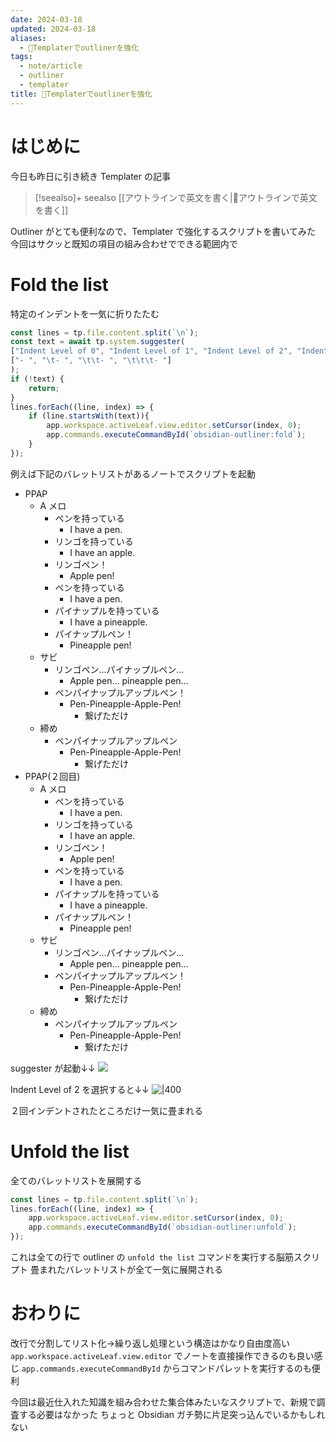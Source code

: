 ```yaml
---
date: 2024-03-18
updated: 2024-03-18
aliases:
  - 📘Templaterでoutlinerを強化
tags:
  - note/article
  - outliner
  - templater
title: 📘Templaterでoutlinerを強化
---
```


# はじめに

今日も昨日に引き続き Templater の記事

>[!seealso]+ seealso
> [[アウトラインで英文を書く|📘アウトラインで英文を書く]]

Outliner がとても便利なので、Templater で強化するスクリプトを書いてみた
今回はサクッと既知の項目の組み合わせでできる範囲内で

# Fold the list

特定のインデントを一気に折りたたむ

```js
const lines = tp.file.content.split(`\n`);
const text = await tp.system.suggester(
["Indent Level of 0", "Indent Level of 1", "Indent Level of 2", "Indent Level of 3"],
["- ", "\t- ", "\t\t- ", "\t\t\t- "]
);
if (!text) {
	return;
}
lines.forEach((line, index) => {
	if (line.startsWith(text)){
		app.workspace.activeLeaf.view.editor.setCursor(index, 0);
		app.commands.executeCommandById(`obsidian-outliner:fold`);
	}
});
```

例えば下記のバレットリストがあるノートでスクリプトを起動

- PPAP
	- A メロ
		- ペンを持っている
			- I have a pen.
		- リンゴを持っている
			- I have an apple.
		- リンゴペン！
			- Apple pen!
		- ペンを持っている
			- I have a pen.
		- パイナップルを持っている
			- I have a pineapple.
		- パイナップルペン！
			- Pineapple pen!
	- サビ
		- リンゴペン...パイナップルペン...
			- Apple pen... pineapple pen...
		- ペンパイナップルアップルペン！
			- Pen-Pineapple-Apple-Pen!
				- 繋げただけ
	- 締め
		- ペンパイナップルアップルペン
			- Pen-Pineapple-Apple-Pen!
				- 繋げただけ
- PPAP(２回目)
	- A メロ
		- ペンを持っている
			- I have a pen.
		- リンゴを持っている
			- I have an apple.
		- リンゴペン！
			- Apple pen!
		- ペンを持っている
			- I have a pen.
		- パイナップルを持っている
			- I have a pineapple.
		- パイナップルペン！
			- Pineapple pen!
	- サビ
		- リンゴペン...パイナップルペン...
			- Apple pen... pineapple pen...
		- ペンパイナップルアップルペン！
			- Pen-Pineapple-Apple-Pen!
				- 繋げただけ
	- 締め
		- ペンパイナップルアップルペン
			- Pen-Pineapple-Apple-Pen!
				- 繋げただけ

suggester が起動↓↓
![](https://filedn.com/lF97wFVWosQpHEoDAbvva0h/Publish/%E3%82%B9%E3%82%AF%E3%83%AA%E3%83%BC%E3%83%B3%E3%82%B7%E3%83%A7%E3%83%83%E3%83%88%202024-03-18%2020.29.59.png)

Indent Level of 2 を選択すると↓↓
![|400](https://filedn.com/lF97wFVWosQpHEoDAbvva0h/Publish/%E3%82%B9%E3%82%AF%E3%83%AA%E3%83%BC%E3%83%B3%E3%82%B7%E3%83%A7%E3%83%83%E3%83%88%202024-03-18%2020.30.48.png)

２回インデントされたところだけ一気に畳まれる

# Unfold the list

全てのバレットリストを展開する

```js
const lines = tp.file.content.split(`\n`);
lines.forEach((line, index) => {
	app.workspace.activeLeaf.view.editor.setCursor(index, 0);
	app.commands.executeCommandById(`obsidian-outliner:unfold`);
});
```

これは全ての行で outliner の `unfold the list` コマンドを実行する脳筋スクリプト
畳まれたバレットリストが全て一気に展開される

# おわりに

改行で分割してリスト化→繰り返し処理という構造はかなり自由度高い
`app.workspace.activeLeaf.view.editor` でノートを直接操作できるのも良い感じ
`app.commands.executeCommandById` からコマンドパレットを実行するのも便利

今回は最近仕入れた知識を組み合わせた集合体みたいなスクリプトで、新規で調査する必要はなかった
ちょっと Obsidian ガチ勢に片足突っ込んでいるかもしれない
